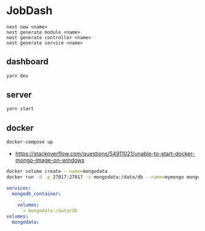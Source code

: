 # JobDash

```
nest new <name>
nest generate module <name>
nest generate controller <name>
nest generate service <name>
```

## dashboard

```bash
yarn dev
```

## server

```bash
yarn start
```

## docker

```bash
docker-compose up
```

- https://stackoverflow.com/questions/54911021/unable-to-start-docker-mongo-image-on-windows

```bash
docker volume create --name=mongodata
docker run -d -p 27017:27017 -v mongodata:/data/db --name=mymongo mongodb:3.3
```

```yml
services:
  mongodb_container:
    ...
    volumes:
      - mongodata:/data/db
volumes:
  mongodata:
```